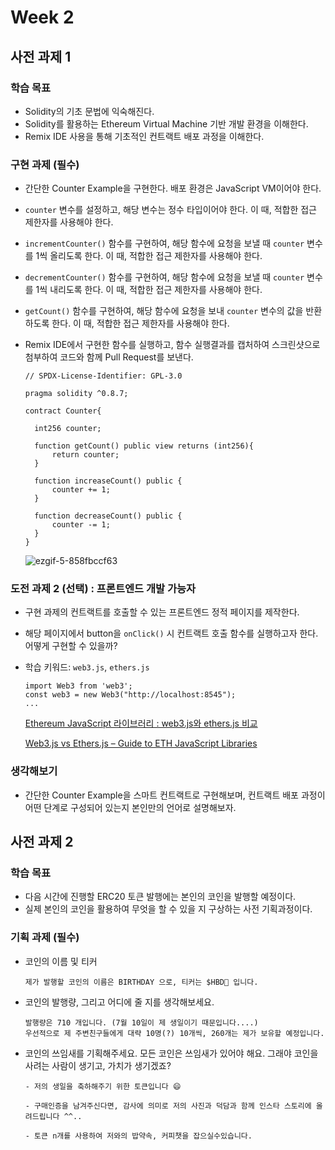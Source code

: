 # Week 2

## 사전 과제 1

### 학습 목표

* Solidity의 기초 문법에 익숙해진다.
* Solidity를 활용하는 Ethereum Virtual Machine 기반 개발 환경을 이해한다.
* Remix IDE 사용을 통해 기초적인 컨트랙트 배포 과정을 이해한다.

### 구현 과제 (필수)

* 간단한 Counter Example을 구현한다. 배포 환경은 JavaScript VM이어야 한다.
* `counter` 변수를 설정하고, 해당 변수는 정수 타입이어야 한다. 이 때, 적합한 접근 제한자를 사용해야 한다.
* `incrementCounter()` 함수를 구현하여, 해당 함수에 요청을 보낼 때 `counter` 변수를 1씩 올리도록 한다. 이 때, 적합한 접근 제한자를 사용해야 한다.
* `decrementCounter()` 함수를 구현하여, 해당 함수에 요청을 보낼 때 `counter` 변수를 1씩 내리도록 한다. 이 때, 적합한 접근 제한자를 사용해야 한다.
* `getCount()` 함수를 구현하여, 해당 함수에 요청을 보내 `counter` 변수의 값을 반환하도록 한다. 이 때, 적합한 접근 제한자를 사용해야 한다. 
* Remix IDE에서 구현한 함수를 실행하고, 함수 실행결과를 캡처하여 스크린샷으로 첨부하여 코드와 함께 Pull Request를 보낸다.

  ``` 
  // SPDX-License-Identifier: GPL-3.0

  pragma solidity ^0.8.7;

  contract Counter{

    int256 counter;

    function getCount() public view returns (int256){
        return counter;
    }

    function increaseCount() public {
        counter += 1;
    }

    function decreaseCount() public {
        counter -= 1;
    }
  }
  ```
  ![ezgif-5-858fbccf63](https://user-images.githubusercontent.com/90569731/166191600-a2c48190-3b37-44a5-98a6-1132423ee3f4.gif)
  

### 도전 과제 2 (선택) : 프론트엔드 개발 가능자

* 구현 과제의 컨트랙트를 호출할 수 있는 프론트엔드 정적 페이지를 제작한다.
* 해당 페이지에서 button을 `onClick()` 시 컨트랙트 호출 함수를 실행하고자 한다. 어떻게 구현할 수 있을까?
* 학습 키워드: `web3.js`, `ethers.js`

  ```
  import Web3 from 'web3';
  const web3 = new Web3("http://localhost:8545");
  ...
  ```
  [Ethereum JavaScript 라이브러리 : web3.js와 ethers.js 비교](https://ko.0xzx.com/20201208139978.html)

  [Web3.js vs Ethers.js – Guide to ETH JavaScript Libraries](https://moralis.io/web3-js-vs-ethers-js-guide-to-eth-javascript-libraries/)



### 생각해보기

* 간단한 Counter Example을 스마트 컨트랙트로 구현해보며, 컨트랙트 배포 과정이 어떤 단계로 구성되어 있는지 본인만의 언어로 설명해보자.

## 사전 과제 2

### 학습 목표

* 다음 시간에 진행할 ERC20 토큰 발행에는 본인의 코인을 발행할 예정이다.
* 실제 본인의 코인을 활용하여 무엇을 할 수 있을 지 구상하는 사전 기획과정이다.

### 기획 과제 (필수)

* 코인의 이름 및 티커
  ```
  제가 발행할 코인의 이름은 BIRTHDAY 으로, 티커는 $HBD🎂 입니다.
  ``` 

* 코인의 발행량, 그리고 어디에 줄 지를 생각해보세요.
  ```
  발행량은 710 개입니다. (7월 10일이 제 생일이기 때문입니다....)
  우선적으로 제 주변친구들에게 대략 10명(?) 10개씩, 260개는 제가 보유할 예정입니다.
  ```

* 코인의 쓰임새를 기획해주세요. 모든 코인은 쓰임새가 있어야 해요. 그래야 코인을 사려는 사람이 생기고, 가치가 생기겠죠?
  ```
  - 저의 생일을 축하해주기 위한 토큰입니다 😄

  - 구매인증을 남겨주신다면, 감사에 의미로 저의 사진과 덕담과 함께 인스타 스토리에 올려드립니다 ^^..

  - 토큰 n개를 사용하여 저와의 밥약속, 커피챗을 잡으실수있습니다.
  ```


